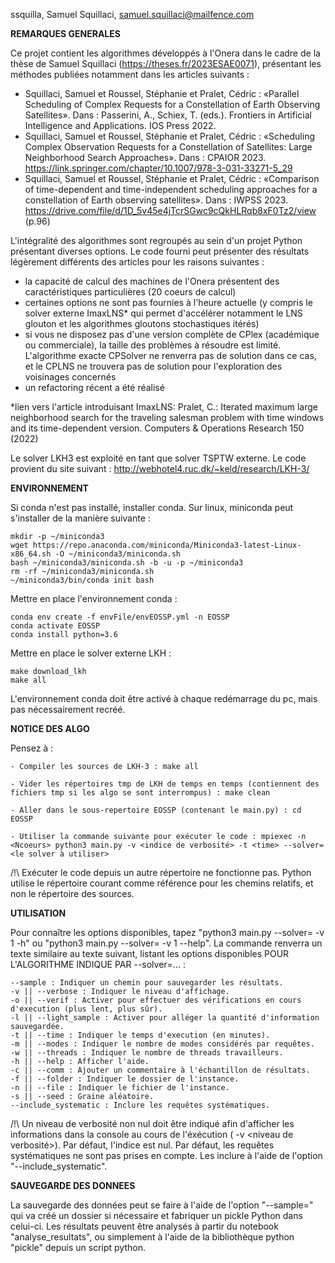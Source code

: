 ssquilla, Samuel Squillaci, samuel.squillaci@mailfence.com

**REMARQUES GENERALES**

Ce projet contient les algorithmes développés à l'Onera dans le cadre de la thèse de Samuel Squillaci (https://theses.fr/2023ESAE0071), présentant les méthodes publiées notamment dans les articles suivants :

- Squillaci, Samuel et Roussel, Stéphanie et Pralet, Cédric : «Parallel Scheduling of Complex Requests  for a Constellation of Earth Observing Satellites». Dans : Passerini, A., Schiex, T. (eds.). Frontiers in Artificial Intelligence and Applications. IOS Press 2022.
- Squillaci, Samuel et Roussel, Stéphanie et Pralet, Cédric : «Scheduling Complex Observation Requests for a Constellation of Satellites: Large Neighborhood Search Approaches». Dans : CPAIOR 2023. https://link.springer.com/chapter/10.1007/978-3-031-33271-5_29
- Squillaci, Samuel et Roussel, Stéphanie et Pralet, Cédric : «Comparison of time-dependent and time-independent scheduling approaches for a constellation of Earth observing satellites». Dans : IWPSS 2023. https://drive.com/file/d/1D_5v45e4jTcrSGwc9cQkHLRqb8xF0Tz2/view (p.96)

L'intégralité des algorithmes sont regroupés au sein d'un projet Python présentant diverses options. Le code fourni peut présenter des résultats légèrement différents des articles pour les raisons suivantes :
- la capacité de calcul des machines de l'Onera présentent des caractéristiques particulières (20 coeurs de calcul)
- certaines options ne sont pas fournies à l'heure actuelle (y compris le solver externe ImaxLNS* qui permet d'accélérer notamment le LNS glouton et les algorithmes gloutons stochastiques itérés)
- si vous ne disposez pas d'une version complète de CPlex (académique ou commerciale), la taille des problèmes à résoudre est limité. L'algorithme exacte CPSolver ne renverra pas de solution dans ce cas, et le CPLNS ne trouvera pas de solution pour l'exploration des voisinages concernés
- un refactoring récent a été réalisé

*lien vers l'article introduisant ImaxLNS: 
Pralet, C.: Iterated maximum large neighborhood search for the traveling salesman problem with time windows and its time-dependent version. Computers & Operations Research 150 (2022)

Le solver LKH3 est exploité en tant que solver TSPTW externe. Le code provient du site suivant : http://webhotel4.ruc.dk/~keld/research/LKH-3/

**ENVIRONNEMENT**

Si conda n'est pas installé, installer conda. Sur linux, miniconda peut s'installer de la manière suivante :

    mkdir -p ~/miniconda3
    wget https://repo.anaconda.com/miniconda/Miniconda3-latest-Linux-x86_64.sh -O ~/miniconda3/miniconda.sh
    bash ~/miniconda3/miniconda.sh -b -u -p ~/miniconda3
    rm -rf ~/miniconda3/miniconda.sh
    ~/miniconda3/bin/conda init bash

Mettre en place l'environnement conda :

    conda env create -f envFile/envEOSSP.yml -n EOSSP
    conda activate EOSSP
    conda install python=3.6

Mettre en place le solver externe LKH :

    make download_lkh
    make all

L'environnement conda doit être activé à chaque redémarrage du pc, mais pas nécessairement recréé.

**NOTICE DES ALGO**

Pensez à :

    - Compiler les sources de LKH-3 : make all
    
    - Vider les répertoires tmp de LKH de temps en temps (contiennent des fichiers tmp si les algo se sont interrompus) : make clean
    
    - Aller dans le sous-repertoire EOSSP (contenant le main.py) : cd EOSSP
    
    - Utiliser la commande suivante pour exécuter le code : mpiexec -n <Ncoeurs> python3 main.py -v <indice de verbosité> -t <time> --solver=<le solver à utiliser>


/!\ Exécuter le code depuis un autre répertoire ne fonctionne pas. Python utilise le répertoire courant comme référence pour les chemins relatifs, et non le répertoire des sources.

**UTILISATION**

Pour connaître les options disponibles, tapez "python3 main.py --solver=<algo> -v 1 -h" ou "python3 main.py --solver=<algo> -v 1 --help".
La commande renverra un texte similaire au texte suivant, listant les options disponibles POUR L'ALGORITHME INDIQUE PAR --solver=... :

    --sample : Indiquer un chemin pour sauvegarder les résultats.
    -v || --verbose : Indiquer le niveau d'affichage.
    -o || --verif : Activer pour effectuer des vérifications en cours d'execution (plus lent, plus sûr).
    -l || --light_sample : Activer pour alléger la quantité d'information sauvegardée.
    -t || --time : Indiquer le temps d'execution (en minutes).
    -m || --modes : Indiquer le nombre de modes considérés par requêtes.
    -w || --threads : Indiquer le nombre de threads travailleurs.
    -h || --help : Afficher l'aide.
    -c || --comm : Ajouter un commentaire à l'échantillon de résultats.
    -f || --folder : Indiquer le dossier de l'instance.
    -n || --file : Indiquer le fichier de l'instance.
    -s || --seed : Graine aléatoire.
    --include_systematic : Inclure les requêtes systématiques.

/!\ Un niveau de verbosité non nul doit être indiqué afin d'afficher les informations dans la console au cours de l'éxécution ( -v <niveau de verbosité>). Par défaut, l'indice est nul. Par défaut, les requêtes systématiques ne sont pas prises en compte. Les inclure à l'aide de l'option "--include_systematic".

**SAUVEGARDE DES DONNEES**

La sauvegarde des données peut se faire à l'aide de l'option "--sample=<nom du dossier cible>" qui va créé un dossier si nécessaire et fabriquer un pickle Python dans celui-ci. Les résultats peuvent être analysés à partir du notebook "analyse_resultats", ou simplement à l'aide de la bibliothèque python "pickle" depuis un script python.
